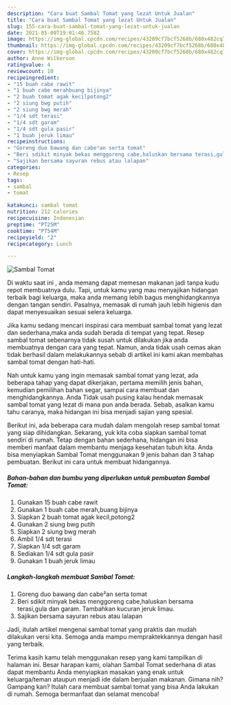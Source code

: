 ```yaml
---
description: "Cara buat Sambal Tomat yang lezat Untuk Jualan"
title: "Cara buat Sambal Tomat yang lezat Untuk Jualan"
slug: 155-cara-buat-sambal-tomat-yang-lezat-untuk-jualan
date: 2021-05-09T19:01:46.758Z
image: https://img-global.cpcdn.com/recipes/43209cf7bcf5268b/680x482cq70/sambal-tomat-foto-resep-utama.jpg
thumbnail: https://img-global.cpcdn.com/recipes/43209cf7bcf5268b/680x482cq70/sambal-tomat-foto-resep-utama.jpg
cover: https://img-global.cpcdn.com/recipes/43209cf7bcf5268b/680x482cq70/sambal-tomat-foto-resep-utama.jpg
author: Anne Wilkerson
ratingvalue: 4
reviewcount: 10
recipeingredient:
- "15 buah cabe rawit"
- "1 buah cabe merahbuang bijinya"
- "2 buah tomat agak kecilpotong2"
- "2 siung bwg putih"
- "2 siung bwg merah"
- "1/4 sdt terasi"
- "1/4 sdt garam"
- "1/4 sdt gula pasir"
- "1 buah jeruk limau"
recipeinstructions:
- "Goreng duo bawang dan cabe²an serta tomat"
- "Beri sdikit minyak bekas menggoreng cabe,haluskan bersama terasi,gula dan garam. Tambahkan kucuran jeruk limau."
- "Sajikan bersama sayuran rebus atau lalapan"
categories:
- Resep
tags:
- sambal
- tomat

katakunci: sambal tomat 
nutrition: 212 calories
recipecuisine: Indonesian
preptime: "PT25M"
cooktime: "PT54M"
recipeyield: "2"
recipecategory: Lunch

---
```



![Sambal Tomat](https://img-global.cpcdn.com/recipes/43209cf7bcf5268b/680x482cq70/sambal-tomat-foto-resep-utama.jpg)

Di waktu  saat ini , anda memang dapat memesan makanan jadi tanpa kudu repot membuatnya dulu. Tapi, untuk kamu yang mau menyajikan hidangan terbaik bagi keluarga, maka anda memang lebih bagus menghidangkannya dengan tangan sendiri. Pasalnya, memasak di rumah jauh lebih higienis dan dapat menyesuaikan sesuai selera keluarga.

Jika kamu sedang mencari inspirasi cara membuat sambal tomat yang lezat dan sederhana,maka anda sudah berada di tempat yang tepat. Resep sambal tomat  sebenarnya tidak susah untuk dilakukan jika anda membuatnya dengan cara yang tepat. Namun, anda tidak usah cemas akan tidak berhasil dalam melakukannya 
sebab di artikel ini kami akan membahas sambal tomat dengan hati-hati.  



Nah untuk kamu yang ingin memasak sambal tomat yang lezat, ada beberapa tahap yang dapat dikerjakan, pertama memilih jenis bahan, kemudian pemilihan bahan segar, sampai cara membuat dan menghidangkannya. Anda Tidak usah pusing kalau hendak memasak sambal tomat yang lezat di mana pun anda berada. Sebab, asalkan kamu  tahu caranya, maka hidangan ini bisa menjadi sajian yang spesial.

Berikut ini, ada beberapa cara mudah dalam mengolah resep sambal tomat yang siap dihidangkan. Sekarang, yuk kita coba siapkan sambal tomat sendiri di rumah. Tetap dengan bahan sederhana, hidangan ini bisa memberi manfaat dalam membantu menjaga kesehatan tubuh kita. Anda bisa menyiapkan Sambal Tomat menggunakan 9 jenis bahan dan 3 tahap pembuatan. Berikut ini cara untuk membuat hidangannya.

<!--inarticleads1-->

##### Bahan-bahan dan bumbu yang diperlukan untuk pembuatan Sambal Tomat:

1. Gunakan 15 buah cabe rawit
1. Gunakan 1 buah cabe merah,buang bijinya
1. Siapkan 2 buah tomat agak kecil,potong2
1. Gunakan 2 siung bwg putih
1. Siapkan 2 siung bwg merah
1. Ambil 1/4 sdt terasi
1. Siapkan 1/4 sdt garam
1. Sediakan 1/4 sdt gula pasir
1. Gunakan 1 buah jeruk limau




<!--inarticleads2-->

##### Langkah-langkah membuat Sambal Tomat:

1. Goreng duo bawang dan cabe²an serta tomat
1. Beri sdikit minyak bekas menggoreng cabe,haluskan bersama terasi,gula dan garam. Tambahkan kucuran jeruk limau.
1. Sajikan bersama sayuran rebus atau lalapan




Jadi, itulah artikel mengenai  sambal tomat  yang praktis dan mudah dilakukan versi kita. Semoga anda mampu mempraktekkannya dengan hasil yang terbaik. 

Terima kasih kamu telah menggunakan resep yang kami tampilkan di halaman ini. Besar harapan kami, olahan  Sambal Tomat sederhana di atas dapat membantu Anda menyiapkan masakan yang enak untuk keluarga/teman ataupun menjadi ide dalam berjualan makanan. Gimana nih? Gampang kan? Itulah cara membuat sambal tomat yang bisa Anda lakukan di rumah. Semoga bermanfaat dan selamat mencoba!

